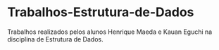 # Trabalhos-Estrutura-de-Dados

Trabalhos realizados pelos alunos Henrique Maeda e
Kauan Eguchi na disciplina de Estrutura de Dados.
